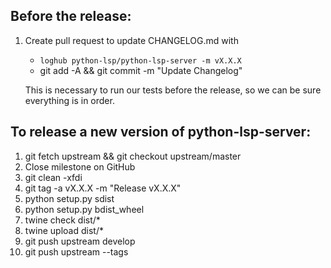## Before the release:

1. Create pull request to update CHANGELOG.md with
    * `loghub python-lsp/python-lsp-server -m vX.X.X`
    * git add -A && git commit -m "Update Changelog"

    This is necessary to run our tests before the release, so we can be sure
    everything is in order.
## To release a new version of python-lsp-server:

1. git fetch upstream && git checkout upstream/master
2. Close milestone on GitHub
3. git clean -xfdi
4. git tag -a vX.X.X -m "Release vX.X.X"
5. python setup.py sdist
6. python setup.py bdist_wheel
7. twine check dist/*
8. twine upload dist/*
9. git push upstream develop
10. git push upstream --tags
